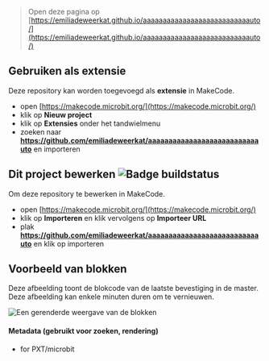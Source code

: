 
> Open deze pagina op [https://emiliadeweerkat.github.io/aaaaaaaaaaaaaaaaaaaaaaaaaaauto/](https://emiliadeweerkat.github.io/aaaaaaaaaaaaaaaaaaaaaaaaaaauto/)

## Gebruiken als extensie

Deze repository kan worden toegevoegd als **extensie** in MakeCode.

* open [https://makecode.microbit.org/](https://makecode.microbit.org/)
* klik op **Nieuw project**
* klik op **Extensies** onder het tandwielmenu
* zoeken naar **https://github.com/emiliadeweerkat/aaaaaaaaaaaaaaaaaaaaaaaaaaauto** en importeren

## Dit project bewerken ![Badge buildstatus](https://github.com/emiliadeweerkat/aaaaaaaaaaaaaaaaaaaaaaaaaaauto/workflows/MakeCode/badge.svg)

Om deze repository te bewerken in MakeCode.

* open [https://makecode.microbit.org/](https://makecode.microbit.org/)
* klik op **Importeren** en klik vervolgens op **Importeer URL**
* plak **https://github.com/emiliadeweerkat/aaaaaaaaaaaaaaaaaaaaaaaaaaauto** en klik op importeren

## Voorbeeld van blokken

Deze afbeelding toont de blokcode van de laatste bevestiging in de master.
Deze afbeelding kan enkele minuten duren om te vernieuwen.

![Een gerenderde weergave van de blokken](https://github.com/emiliadeweerkat/aaaaaaaaaaaaaaaaaaaaaaaaaaauto/raw/master/.github/makecode/blocks.png)

#### Metadata (gebruikt voor zoeken, rendering)

* for PXT/microbit
<script src="https://makecode.com/gh-pages-embed.js"></script><script>makeCodeRender("{{ site.makecode.home_url }}", "{{ site.github.owner_name }}/{{ site.github.repository_name }}");</script>
